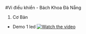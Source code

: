 #Vi điều khiển - Bách Khoa Đà Nẵng
1. Cơ Bản
- Demo 1 led
[![Watch the video](https://img.youtube.com/vi/MzG90qsNvE8/0.jpg)](https://www.youtube.com/watch?v=MzG90qsNvE8)
